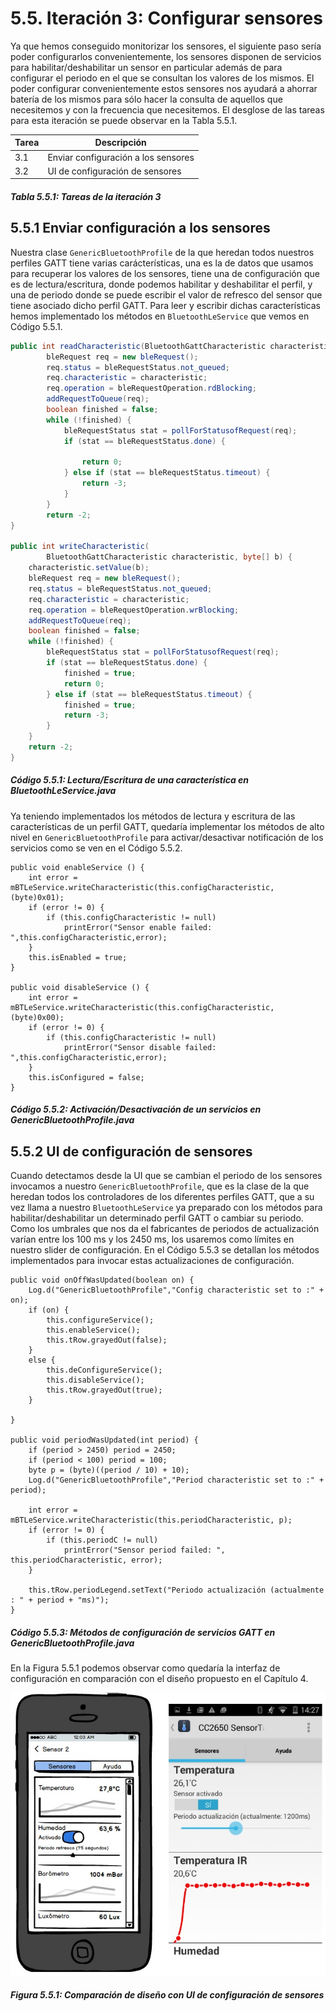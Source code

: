 # 5.5. Iteración 3: Configurar sensores

Ya que hemos conseguido monitorizar los sensores, el siguiente paso sería poder configurarlos convenientemente, los sensores disponen de servicios para habilitar/deshabilitar un sensor en particular además de para configurar el periodo en el que se consultan los valores de los mismos. El poder configurar convenientemente estos sensores nos ayudará a ahorrar batería de los mismos para sólo hacer la consulta de aquellos que necesitemos y con la frecuencia que necesitemos. El desglose de las tareas para esta iteración se puede observar en la Tabla 5.5.1.

| Tarea | Descripción |
| -- | -- |
| 3.1 | Enviar configuración a los sensores |
| 3.2 | UI de configuración de sensores |
##### *Tabla 5.5.1: Tareas de la iteración 3* 


## 5.5.1 Enviar configuración a los sensores

Nuestra clase ```GenericBluetoothProfile``` de la que heredan todos nuestros perfiles GATT tiene varias carácterísticas, una es la de datos que usamos para recuperar los valores de los sensores, tiene una de configuración que es de lectura/escritura, donde podemos habilitar y deshabilitar el perfil, y una de periodo donde se puede escribir el valor de refresco del sensor que tiene asociado dicho perfil GATT. Para leer y escribir dichas características hemos implementado los métodos en ```BluetoothLeService``` que vemos en Código 5.5.1.

```java
public int readCharacteristic(BluetoothGattCharacteristic characteristic) {
        bleRequest req = new bleRequest();
        req.status = bleRequestStatus.not_queued;
        req.characteristic = characteristic;
        req.operation = bleRequestOperation.rdBlocking;
        addRequestToQueue(req);
        boolean finished = false;
        while (!finished) {
            bleRequestStatus stat = pollForStatusofRequest(req);
            if (stat == bleRequestStatus.done) {
                
                return 0;
            } else if (stat == bleRequestStatus.timeout) {
                return -3;
            }
        }
        return -2;
}

public int writeCharacteristic(
	    BluetoothGattCharacteristic characteristic, byte[] b) {
    characteristic.setValue(b);
    bleRequest req = new bleRequest();
    req.status = bleRequestStatus.not_queued;
    req.characteristic = characteristic;
    req.operation = bleRequestOperation.wrBlocking;
    addRequestToQueue(req);
    boolean finished = false;
    while (!finished) {
        bleRequestStatus stat = pollForStatusofRequest(req);
        if (stat == bleRequestStatus.done) {
            finished = true;
            return 0;
        } else if (stat == bleRequestStatus.timeout) {
            finished = true;
            return -3;
        }
    }
    return -2;
}
```
##### *Código 5.5.1: Lectura/Escritura de una característica en BluetoothLeService.java*

Ya teniendo implementados los métodos de lectura y escritura de las características de un perfil GATT, quedaría implementar los métodos de alto nivel en ```GenericBluetoothProfile``` para activar/desactivar notificación de los servicios como se ven en el Código 5.5.2.

```
public void enableService () {
    int error = mBTLeService.writeCharacteristic(this.configCharacteristic, (byte)0x01);
    if (error != 0) {
        if (this.configCharacteristic != null)
            printError("Sensor enable failed: ",this.configCharacteristic,error);
    }
    this.isEnabled = true;
}

public void disableService () {
    int error = mBTLeService.writeCharacteristic(this.configCharacteristic, (byte)0x00);
    if (error != 0) {
        if (this.configCharacteristic != null)
            printError("Sensor disable failed: ",this.configCharacteristic,error);
    }
    this.isConfigured = false;
}
```
##### *Código 5.5.2: Activación/Desactivación de un servicios en GenericBluetoothProfile.java*



## 5.5.2 UI de configuración de sensores

Cuando detectamos desde la UI que se cambian el periodo de los sensores invocamos a nuestro ```GenericBluetoothProfile```, que es la clase de la que heredan todos los controladores de los diferentes perfiles GATT, que a su vez llama a nuestro ```BluetoothLeService``` ya preparado con los métodos para habilitar/deshabilitar un determinado perfil GATT o cambiar su periodo. Como los umbrales que nos da el fabricantes de periodos de actualización varían entre los 100 ms y los 2450 ms, los usaremos como límites en nuestro slider de configuración. En el Código 5.5.3 se detallan los métodos implementados para invocar estas actualizaciones de configuración.

```
public void onOffWasUpdated(boolean on) {
	Log.d("GenericBluetoothProfile","Config characteristic set to :" + on);
	if (on) {
		this.configureService();
		this.enableService();
		this.tRow.grayedOut(false);
	}
	else {
		this.deConfigureService();
		this.disableService();
		this.tRow.grayedOut(true);
	}
	
}

public void periodWasUpdated(int period) {
	if (period > 2450) period = 2450; 
	if (period < 100) period = 100;
	byte p = (byte)((period / 10) + 10);
	Log.d("GenericBluetoothProfile","Period characteristic set to :" + period);
   
    int error = mBTLeService.writeCharacteristic(this.periodCharacteristic, p);
    if (error != 0) {
        if (this.periodC != null)
            printError("Sensor period failed: ", this.periodCharacteristic, error);
    }
    
	this.tRow.periodLegend.setText("Periodo actualización (actualmente : " + period + "ms)");
}
```
##### *Código 5.5.3: Métodos de configuración de servicios GATT en GenericBluetoothProfile.java*

En la Figura 5.5.1 podemos observar como quedaría la interfaz de configuración en comparación con el diseño propuesto en el Capítulo 4.

![](./imagenes/mockup_vs_configuracion.jpg)
##### *Figura 5.5.1: Comparación de diseño con UI de configuración de sensores*
